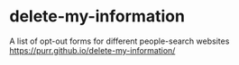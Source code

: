 # delete-my-information
A list of opt-out forms for different people-search websites
https://purr.github.io/delete-my-information/
